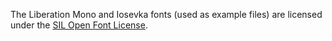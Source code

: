 
The Liberation Mono and Iosevka fonts (used as example files) are licensed under the
[SIL Open Font License](https://scripts.sil.org/cms/scripts/page.php?site_id=nrsi&id=OFL).